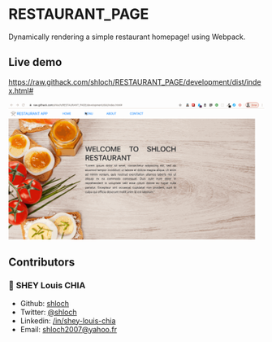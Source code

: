 # RESTAURANT_PAGE

Dynamically rendering a simple restaurant homepage! using Webpack.


## Live demo

https://raw.githack.com/shloch/RESTAURANT_PAGE/development/dist/index.html#

![alt text](https://github.com/shloch/RESTAURANT_PAGE/blob/master/dist/assets/restaurant.gif)

## Contributors

### 👤 **SHEY Louis CHIA**

- Github: [shloch](https://github.com/shloch)
- Twitter: [@shloch](https://twitter.com/shloch)
- Linkedin: [/in/shey-louis-chia](https://www.linkedin.com/in/shey-louis-chia)
- Email: shloch2007@yahoo.fr

